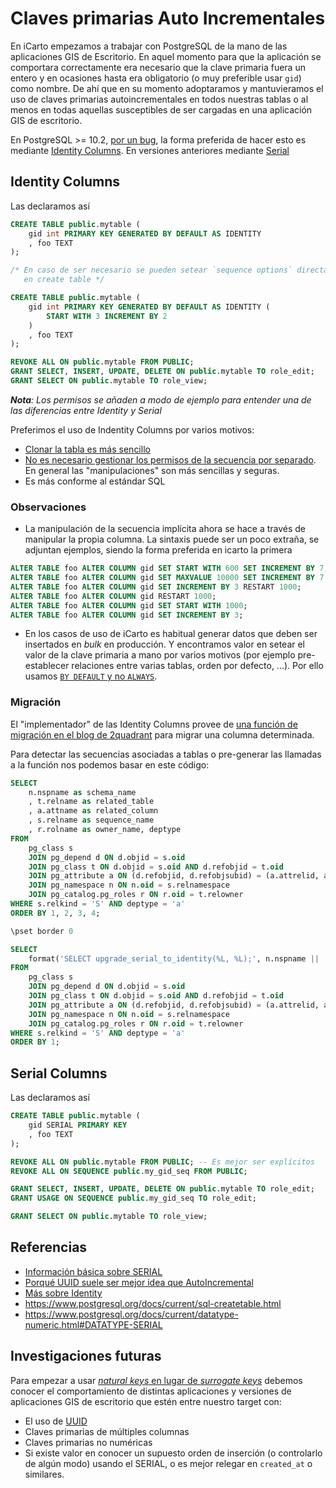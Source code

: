 # Claves primarias Auto Incrementales

En iCarto empezamos a trabajar con PostgreSQL de la mano de las aplicaciones GIS de Escritorio. En aquel momento para que la aplicación se comportara correctamente era necesario que la clave primaria fuera un entero y en ocasiones hasta era obligatorio (o muy preferible usar `gid`) como nombre. De ahí que en su momento adoptaramos y mantuvieramos el uso de claves primarias autoincrementales en todos nuestras tablas o al menos en todas aquellas susceptibles de ser cargadas en una aplicación GIS de escritorio.

En PostgreSQL >= 10.2, [por un bug](https://dba.stackexchange.com/a/200156/15606), la forma preferida de hacer esto es mediante [Identity Columns](https://www.depesz.com/2017/04/10/waiting-for-postgresql-10-identity-columns/). En versiones anteriores mediante [Serial](https://severalnines.com/blog/overview-serial-pseudo-datatype-postgresql)



## Identity Columns

Las declaramos así

```sql
CREATE TABLE public.mytable (
    gid int PRIMARY KEY GENERATED BY DEFAULT AS IDENTITY 
    , foo TEXT
);

/* En caso de ser necesario se pueden setear `sequence options` directamente
   en create table */

CREATE TABLE public.mytable (
    gid int PRIMARY KEY GENERATED BY DEFAULT AS IDENTITY (
        START WITH 3 INCREMENT BY 2
    )
    , foo TEXT
);

REVOKE ALL ON public.mytable FROM PUBLIC;
GRANT SELECT, INSERT, UPDATE, DELETE ON public.mytable TO role_edit;
GRANT SELECT ON public.mytable TO role_view;
```

_**Nota**: Los permisos se añaden a modo de ejemplo para entender una de las diferencias entre Identity y Serial_

Preferimos el uso de Indentity Columns por varios motivos:

* [Clonar la tabla es más sencillo](https://stackoverflow.com/questions/12264719/)
* [No es necesario gestionar los permisos de la secuencia por separado](https://www.2ndquadrant.com/en/blog/postgresql-10-identity-columns/). En general las "manipulaciones" son más sencillas y seguras.
* Es más conforme al estándar SQL


### Observaciones

* La manipulación de la secuencia implícita ahora se hace a través de manipular la propia columna. La sintaxis puede ser un poco extraña, se adjuntan ejemplos, siendo la forma preferida en icarto la primera

```sql
ALTER TABLE foo ALTER COLUMN gid SET START WITH 600 SET INCREMENT BY 7;
ALTER TABLE foo ALTER COLUMN gid SET MAXVALUE 10000 SET INCREMENT BY 7 SET START WITH 600;
ALTER TABLE foo ALTER COLUMN gid SET INCREMENT BY 3 RESTART 1000;
ALTER TABLE foo ALTER COLUMN gid RESTART 1000;
ALTER TABLE foo ALTER COLUMN gid SET START WITH 1000;
ALTER TABLE foo ALTER COLUMN gid SET INCREMENT BY 3;
```

* En los casos de uso de iCarto es habitual generar datos que deben ser insertados en _bulk_ en producción. Y encontramos valor en setear el valor de la clave primaria a mano por varios motivos (por ejemplo pre-establecer relaciones entre varias tablas, orden por defecto, ...). Por ello usamos [`BY DEFAULT` y no `ALWAYS`](http://www.postgresqltutorial.com/postgresql-identity-column/).


### Migración

El "implementador" de las Identity Columns provee de [una función de migración en el blog de 2quadrant](https://www.2ndquadrant.com/en/blog/postgresql-10-identity-columns/) para migrar una columna determinada.

Para detectar las secuencias asociadas a tablas o pre-generar las llamadas a la función nos podemos basar en este código:

```sql
SELECT
    n.nspname as schema_name
    , t.relname as related_table
    , a.attname as related_column
    , s.relname as sequence_name
    , r.rolname as owner_name, deptype
FROM
    pg_class s
    JOIN pg_depend d ON d.objid = s.oid
    JOIN pg_class t ON d.objid = s.oid AND d.refobjid = t.oid
    JOIN pg_attribute a ON (d.refobjid, d.refobjsubid) = (a.attrelid, a.attnum)
    JOIN pg_namespace n ON n.oid = s.relnamespace
    JOIN pg_catalog.pg_roles r ON r.oid = t.relowner
WHERE s.relkind = 'S' AND deptype = 'a'
ORDER BY 1, 2, 3, 4;

\pset border 0

SELECT
    format('SELECT upgrade_serial_to_identity(%L, %L);', n.nspname || '.' || t.relname, a.attname)
FROM
    pg_class s
    JOIN pg_depend d ON d.objid = s.oid
    JOIN pg_class t ON d.objid = s.oid AND d.refobjid = t.oid
    JOIN pg_attribute a ON (d.refobjid, d.refobjsubid) = (a.attrelid, a.attnum)
    JOIN pg_namespace n ON n.oid = s.relnamespace
    JOIN pg_catalog.pg_roles r ON r.oid = t.relowner
WHERE s.relkind = 'S' AND deptype = 'a'
ORDER BY 1;
```


## Serial Columns

Las declaramos así

```sql
CREATE TABLE public.mytable (
    gid SERIAL PRIMARY KEY
    , foo TEXT
);

REVOKE ALL ON public.mytable FROM PUBLIC; -- Es mejor ser explícitos
REVOKE ALL ON SEQUENCE public.my_gid_seq FROM PUBLIC;

GRANT SELECT, INSERT, UPDATE, DELETE ON public.mytable TO role_edit;
GRANT USAGE ON SEQUENCE public.my_gid_seq TO role_edit;

GRANT SELECT ON public.mytable TO role_view;
```



## Referencias

* [Información básica sobre SERIAL](http://www.postgresqltutorial.com/postgresql-serial/)
* [Porqué UUID suele ser mejor idea que AutoIncremental](https://www.clever-cloud.com/blog/engineering/2015/05/20/why-auto-increment-is-a-terrible-idea/)
* [Más sobre Identity](https://programmer.group/new-feature-of-postgresql-10-identity-column-serial-self-increasing.html)
* https://www.postgresql.org/docs/current/sql-createtable.html
* https://www.postgresql.org/docs/current/datatype-numeric.html#DATATYPE-SERIAL



## Investigaciones futuras

Para empezar a usar [_natural keys_ en lugar de _surrogate keys_](https://tapoueh.org/blog/2018/03/database-normalization-and-primary-keys/) debemos conocer el comportamiento de distintas aplicaciones y versiones de aplicaciones GIS de escritorio que estén entre nuestro target con:

* El uso de <a href="http://blog.joevandyk.com/2013/08/14/uuids-as-keys/">UUID</a>
* Claves primarias de múltiples columnas
* Claves primarias no numéricas
* Si existe valor en conocer un supuesto orden de inserción (o controlarlo de algún modo) usando el SERIAL, o es mejor relegar en `created_at` o similares.
